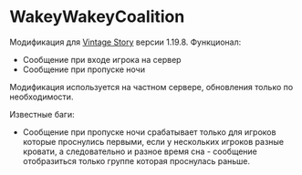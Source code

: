 # WakeyWakeyCoalition

Модификация для [Vintage Story](https://www.vintagestory.at/) версии 1.19.8.
Функционал:
- Сообщение при входе игрока на сервер
- Сообщение при пропуске ночи

Модификация используется на частном сервере, обновления только по необходимости.

Известные баги:
- Сообщение при пропуске ночи срабатывает только для игроков которые проснулись первыми, если у нескольких игроков разные кровати, а следовательно и разное время сна - сообщение отобразиться только группе которая проснулась раньше.
